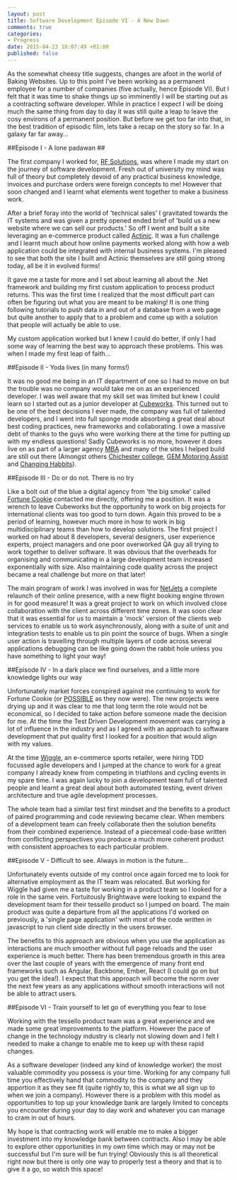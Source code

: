 ```yaml
---
layout: post
title: Software Development Episode VI - A New Dawn
comments: true
categories: 
- Progress
date: 2015-04-23 18:07:49 +01:00
published: false
---
```


As the somewhat cheesy title suggests, changes are afoot in the world of Baking Websites. Up to this point I've been working as a permanent employee for a number of companies (five actually, hence Episode VI). But I felt that it was time to shake things up so imminently I will be starting out as a contracting software developer. While in practice I expect I will be doing much the same thing from day to day it was still quite a leap to leave the cosy environs of a permanent position. But before we get too far into that, in the best tradition of episodic film, lets take a recap on the story so far. In a galaxy far far away...

##Episode I - A lone padawan ##

The first company I worked for, [RF Solutions](http://www.rfsolutions.co.uk/), was where I made my start on the journey of software development. Fresh out of university my mind was full of theory but completely devoid of any  practical business knowledge, invoices and purchase orders were foreign concepts to me! However that soon changed and I learnt what elements went together to make a business work. 

After a brief foray into the world of 'technical sales' I gravitated towards the IT systems and was given a pretty opened ended brief of 'build us a new website where we can sell our products.' So off I went and built a site leveraging an e-commerce product called [Actinic](http://www.actinic.co.uk/). It was a fun challenge and I learnt much about how online payments worked along with how a web application could be integrated with internal business systems. I'm pleased to see that both the site I built and Actinic themselves are still going strong today, all be it in evolved forms! 

It gave me a taste for more and I set about learning all about the .Net framework and building my first custom application to process product returns. This was the first time I realized that the most difficult part can often be figuring out what you are meant to be making! It is one thing following tutorials to push data in and out of a database from a web page but quite another to apply that to a problem and come up with a solution that people will actually be able to use.

My custom application worked but I knew I could do better, if only I had some way of learning the best way to approach these problems. This was when I made my first leap of faith...

##Episode II - Yoda lives (in many forms!)

It was no good me being in an IT department of one so I had to move on but the trouble was no company would take me on as an experienced developer. I was well aware that my skill set was limited but knew I could learn so I started out as a junior developer at [Cubeworks](https://twitter.com/cubeworks). This turned out to be one of the best decisions I ever made, the company was full of talented developers, and I went into full sponge mode absorbing a great deal about best coding practices, new frameworks and collaborating. I owe a massive debt of thanks to the guys who were working there at the time for putting up with my endless questions! Sadly Cubeworks is no more, however it does live on as part of a larger agency [MBA](http://www.mba.co.uk/) and many of the sites I helped build are still out there (Amongst others [Chichester college](http://www.chichester.ac.uk/), [GEM Motoring Assist](http://www.motoringassist.com/) and [Changing Habbits](http://www.changinghabbits.co.uk/)).

##Episode III - Do or do not. There is no try

Like a bolt out of the blue a digital agency from 'the big smoke' called [Fortune Cookie](http://www.fortunecookie.co.uk/) contacted me directly, offering me a position. It was a wrench to leave Cubeworks but the opportunity to work on big projects for international clients was too good to turn down. Again this proved to be a period of learning, however much more in how to work in big multidisciplinary teams than how to develop solutions. The first project I worked on had about 8 developers, several designers, user experience experts, project managers and one poor overworked QA guy all trying to work together to deliver software. It was obvious that the overheads for organising and communicating in a large development team increased exponentially with size. Also maintaining code quality across the project became a real challenge but more on that later!

The main program of work I was involved in was for [NetJets](https://www.netjets.com/) a complete relaunch of their online presence, with a new flight booking engine thrown in for good measure! It was a great project to work on which involved close collaboration with the client across different time zones. It was soon clear that it was essential for us to maintain a 'mock' version of the clients web services to enable us to work asynchronously, along with a suite of unit and integration tests to enable us to pin point the source of bugs. When a single user action is travelling through multiple layers of code across several applications debugging can be like going down the rabbit hole unless you have something to light your way!

##Episode IV - In a dark place we find ourselves, and a little more knowledge lights our way

Unfortunately market forces conspired against me continuing to work for Fortune Cookie (or [POSSIBLE](http://www.possible.com/) as they now were). The new projects were drying up and it was clear to me that long term the role would not be economical, so I decided to take action before someone made the decision for me. At the time the Test Driven Development movement was carrying a lot of influence in the industry and as I agreed with an approach to software development that put quality first I looked for a position that would align with my values.

At the time [Wiggle](http://www.wiggle.co.uk/), an e-commerce sports retailer, were hiring TDD focussed agile developers and I jumped at the chance to work for a great company I already knew from competing in triathlons and cycling events in my spare time. I was again lucky to join a development team full of talented people and learnt a great deal about both automated testing, event driven architecture and true agile development processes. 

The whole team had a similar test first mindset and the benefits to a product of paired programming and code reviewing became clear. When members of a development team can freely collaborate then the solution benefits from their combined experience. Instead of a piecemeal code-base written from conflicting perspectives you produce a much more coherent product with consistent approaches to each particular problem.

##Episode V - Difficult to see. Always in motion is the future...

Unfortunately events outside of my control once again forced me to look for alternative employment as the IT team was relocated. But working for Wiggle had given me a taste for working in a product team so I looked for a role in the same vein. Fortuitously Brightwave were looking to expand the development team for their tessello product so I jumped on board. The main product was quite a departure from all the applications I'd worked on previously, a 'single page application' with most of the code written in javascript to run client side directly in the users browser. 

The benefits to this approach are obvious when you use the application as interactions are much smoother without full page reloads and the user experience is much better. There has been tremendous growth in this area over the last couple of years with the emergence of many front end frameworks such as Angular, Backbone, Ember, React (I could go on but you get the idea!). I expect that this approach will become the norm over the next few years as any applications without smooth interactions will not be able to attract users.    

##Episode VI - Train yourself to let go of everything you fear to lose

Working with the tessello product team was a great experience and we made some great improvements to the platform. However the pace of change in the technology industry is clearly not slowing down and I felt I needed to make a change to enable me to keep up with these rapid changes. 

As a software developer (indeed any kind of knowledge worker) the most valuable commodity you possess is your time. Working for any company full time you effectively hand that commodity to the company and they apportion it as they see fit (quite rightly to, this is what we all sign up to when we join a company). However there is a problem with this model as opportunities to top up your knowledge bank are largely limited to concepts you encounter during your day to day work and whatever you can manage to cram in out of hours. 

My hope is that contracting work will enable me to make a bigger investment into my knowledge bank between contracts. Also I may be able to explore other opportunities in my own time which may or may not be successful but I'm sure will be fun trying! Obviously this is all theoretical right now but there is only one way to properly test a theory and that is to give it a go, so watch this space!    

      





